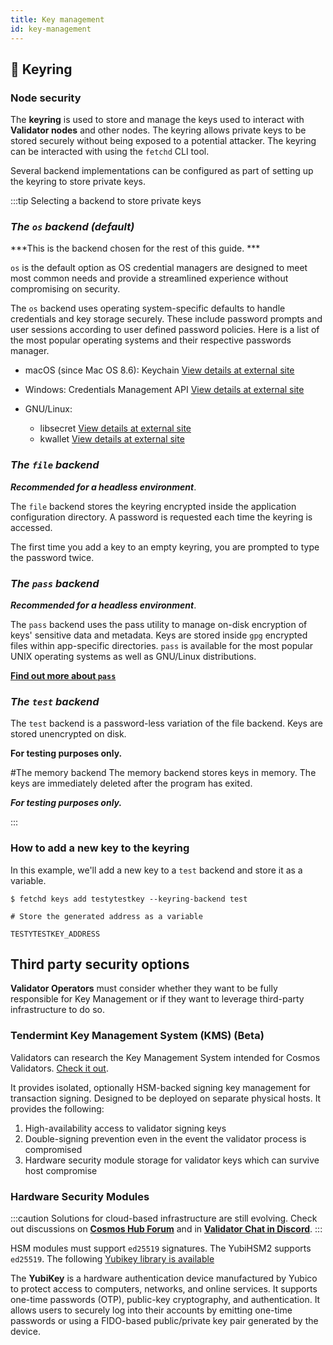```yaml
---
title: Key management
id: key-management
---
```


## 🔐 Keyring 

### Node security

The **keyring** is used to store and manage the keys used to interact with **Validator nodes** and other nodes. The keyring allows private keys to be stored securely without being exposed to a potential attacker. The keyring can be interacted with using the `fetchd` CLI tool.

Several backend implementations can be configured as part of setting up the keyring to store private keys.

:::tip Selecting a backend to store private keys

### *The `os` backend (default)*

***This is the backend chosen for the rest of this guide. ***

`os` is the default option as OS credential managers are designed to meet most common needs and provide a streamlined experience without compromising on security.

The `os` backend uses operating system-specific defaults to handle credentials and key storage securely. These include password prompts and user sessions according to user defined password policies. Here is a list of the most popular operating systems and their respective passwords manager.

* macOS (since Mac OS 8.6): Keychain 
[View details at external site](https://support.apple.com/en-gb/guide/keychain-access/welcome/mac)

* Windows: Credentials Management API 
[View details at external site](https://docs.microsoft.com/en-us/windows/win32/secauthn/credentials-management)

* GNU/Linux:
    * libsecret 
    [View details at external site](https://gitlab.gnome.org/GNOME/libsecret)
    * kwallet 
    [View details at external site](https://api.kde.org/frameworks/kwallet/html/index.html)

### *The `file` backend*

***Recommended for a headless environment***.

The `file` backend stores the keyring encrypted inside the application configuration directory. A password is requested each time the keyring is accessed.

The first time you add a key to an empty keyring, you are prompted to type the password twice.

### *The `pass` backend*

***Recommended for a headless environment***.

The `pass` backend uses the pass utility to manage on-disk encryption of keys' sensitive data and metadata. Keys are stored inside `gpg` encrypted files within app-specific directories. `pass` is available for the most popular UNIX operating systems as well as GNU/Linux distributions. 

[**Find out more about `pass`**](https://www.passwordstore.org/)

### *The `test` backend*

The `test` backend is a password-less variation of the file backend. Keys are stored unencrypted on disk.

**For testing purposes only.** 

#The memory backend
The memory backend stores keys in memory. The keys are immediately deleted after the program has exited.

***For testing purposes only.***

:::

### How to add a new key to the keyring 

In this example, we'll add a new key to a `test` backend and store it as a variable. 

```shell
$ fetchd keys add testytestkey --keyring-backend test 

# Store the generated address as a variable

TESTYTESTKEY_ADDRESS

```

## Third party security options

**Validator Operators** must consider whether they want to be fully responsible for Key Management or if they want to leverage third-party infrastructure to do so. 

### Tendermint Key Management System (KMS) (Beta)

Validators can research the Key Management System intended for Cosmos Validators. 
[Check it out](https://github.com/iqlusioninc/tmkms).

It provides isolated, optionally HSM-backed signing key management for transaction signing. Designed to be deployed on separate physical hosts. It provides the following:

1. High-availability access to validator signing keys
2. Double-signing prevention even in the event the validator process is compromised
3. Hardware security module storage for validator keys which can survive host compromise

### Hardware Security Modules

:::caution
Solutions for cloud-based infrastructure are still evolving. Check out discussions on [**Cosmos Hub Forum**](https://forum.cosmos.network/t/running-a-validator-in-a-cloud-environment/587) and in [**Validator Chat in Discord**](https://discord.com/channels/593796681103966208/849951329174421504).
:::

HSM modules must support `ed25519` signatures. The YubiHSM2 supports `ed25519`. 
The following [Yubikey library is available](https://github.com/iqlusioninc/yubihsm.rs)

The **YubiKey** is a hardware authentication device manufactured by Yubico to protect access to computers, networks, and online services. It supports one-time passwords (OTP), public-key cryptography, and authentication. It allows users to securely log into their accounts by emitting one-time passwords or using a FIDO-based public/private key pair generated by the device. 
